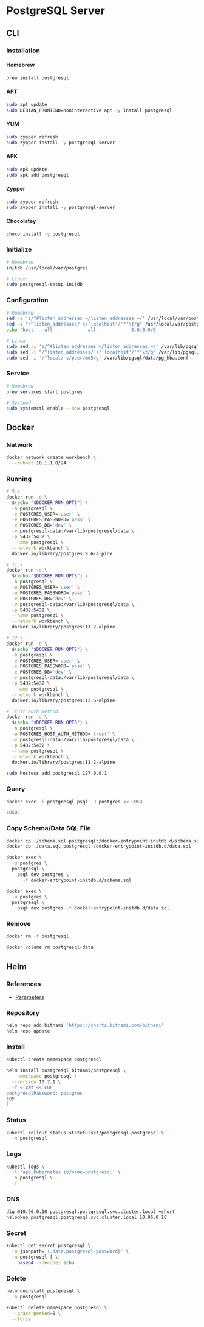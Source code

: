 # PostgreSQL Server

<!--
PostgreSQL is known to be faster while handling massive data sets, complicated queries, and read-write operations. Meanwhile, MySQL is known to be faster with read-only commands.
-->

## CLI

### Installation

#### Homebrew

```sh
brew install postgresql
```

#### APT

```sh
sudo apt update
sudo DEBIAN_FRONTEND=noninteractive apt -y install postgresql
```

#### YUM

```sh
sudo zypper refresh
sudo zypper install -y postgresql-server
```

#### APK

```sh
sudo apk update
sudo apk add postgresql
```

#### Zypper

```sh
sudo zypper refresh
sudo zypper install -y postgresql-server
```

#### Chocolatey

```sh
choco install -y postgresql
```

### Initialize

```sh
# Homebrew
initdb /usr/local/var/postgres

# Linux
sudo postgresql-setup initdb
```

### Configuration

```sh
# Homebrew
sed -i 's/^#listen_addresses =/listen_addresses =/' /usr/local/var/postgres/postgresql.conf
sed -i "/^listen_addresses/ s/'localhost'/'*'\t/g" /usr/local/var/postgres/postgresql.conf
echo 'host    all             all             0.0.0.0/0               md5' >> /usr/local/var/postgres/pg_hba.conf

# Linux
sudo sed -i 's/^#listen_addresses =/listen_addresses =/' /var/lib/pgsql/data/postgresql.conf
sudo sed -i "/^listen_addresses/ s/'localhost'/'*'\t/g" /var/lib/pgsql/data/postgresql.conf
sudo sed -i '/^local/ s/peer/md5/g' /var/lib/pgsql/data/pg_hba.conf
```

### Service

```sh
# Homebrew
brew services start postgres

# Systemd
sudo systemctl enable --now postgresql
```

## Docker

### Network

```sh
docker network create workbench \
  --subnet 10.1.1.0/24
```

### Running

```sh
# 9.x
docker run -d \
  $(echo "$DOCKER_RUN_OPTS") \
  -h postgresql \
  -e POSTGRES_USER='user' \
  -e POSTGRES_PASSWORD='pass' \
  -e POSTGRES_DB='dev' \
  -v postgresql-data:/var/lib/postgresql/data \
  -p 5432:5432 \
  --name postgresql \
  --network workbench \
  docker.io/library/postgres:9.6-alpine

# 11.x
docker run -d \
  $(echo "$DOCKER_RUN_OPTS") \
  -h postgresql \
  -e POSTGRES_USER='user' \
  -e POSTGRES_PASSWORD='pass' \
  -e POSTGRES_DB='dev' \
  -v postgresql-data:/var/lib/postgresql/data \
  -p 5432:5432 \
  --name postgresql \
  --network workbench \
  docker.io/library/postgres:11.2-alpine

# 12.x
docker run -d \
  $(echo "$DOCKER_RUN_OPTS") \
  -h postgresql \
  -e POSTGRES_USER='user' \
  -e POSTGRES_PASSWORD='pass' \
  -e POSTGRES_DB='dev' \
  -v postgresql-data:/var/lib/postgresql/data \
  -p 5432:5432 \
  --name postgresql \
  --network workbench \
  docker.io/library/postgres:12.6-alpine

# Trust auth method
docker run -d \
  $(echo "$DOCKER_RUN_OPTS") \
  -h postgresql \
  -e POSTGRES_HOST_AUTH_METHOD='trust' \
  -v postgresql-data:/var/lib/postgresql/data \
  -p 5432:5432 \
  --name postgresql \
  --network workbench \
  docker.io/library/postgres:11.2-alpine
```

```sh
sudo hostess add postgresql 127.0.0.1
```

### Query

```sh
docker exec -i postgresql psql -U postgres <<-EOSQL

EOSQL
```

### Copy Schema/Data SQL File

```sh
docker cp ./schema.sql postgresql:/docker-entrypoint-initdb.d/schema.sql
docker cp ./data.sql postgresql:/docker-entrypoint-initdb.d/data.sql

docker exec \
  -u postgres \
  postgresql \
    psql dev postgres \
      -f docker-entrypoint-initdb.d/schema.sql

docker exec \
  -u postgres \
  postgresql \
    psql dev postgres -f docker-entrypoint-initdb.d/data.sql
```

### Remove

```sh
docker rm -f postgresql

docker volume rm postgresql-data
```

## Helm

### References

- [Parameters](https://github.com/bitnami/charts/tree/master/bitnami/postgresql#parameters)

### Repository

```sh
helm repo add bitnami 'https://charts.bitnami.com/bitnami'
helm repo update
```

### Install

```sh
kubectl create namespace postgresql
```

```sh
helm install postgresql bitnami/postgresql \
  --namespace postgresql \
  --version 10.7.1 \
  -f <(cat << EOF
postgresqlPassword: postgres
EOF
)
```

### Status

```sh
kubectl rollout status statefulset/postgresql-postgresql \
  -n postgresql
```

### Logs

```sh
kubectl logs \
  -l 'app.kubernetes.io/name=postgresql' \
  -n postgresql \
  -f
```

### DNS

```sh
dig @10.96.0.10 postgresql.postgresql.svc.cluster.local +short
nslookup postgresql.postgresql.svc.cluster.local 10.96.0.10
```

### Secret

```sh
kubectl get secret postgresql \
  -o jsonpath='{.data.postgresql-password}' \
  -n postgresql | \
    base64 --decode; echo
```

### Delete

```sh
helm uninstall postgresql \
  -n postgresql

kubectl delete namespace postgresql \
  --grace-period=0 \
  --force
```
